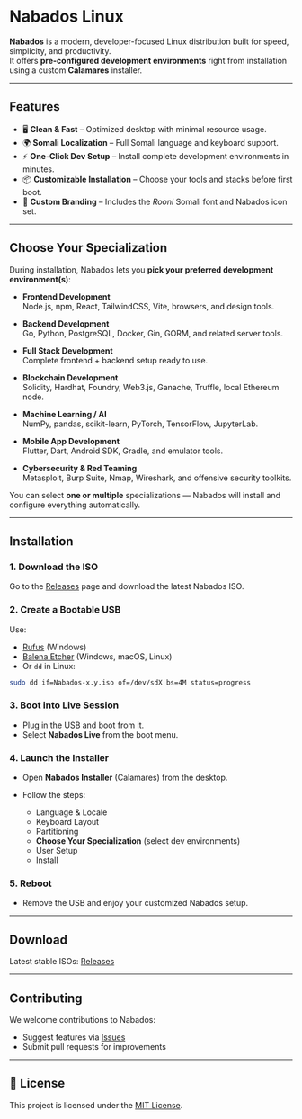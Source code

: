 # Nabados Linux

**Nabados** is a modern, developer-focused Linux distribution built for speed, simplicity, and productivity.  
It offers **pre-configured development environments** right from installation using a custom **Calamares** installer.

---

## Features

- 🖥 **Clean & Fast** – Optimized desktop with minimal resource usage.
- 🌍 **Somali Localization** – Full Somali language and keyboard support.
- ⚡ **One-Click Dev Setup** – Install complete development environments in minutes.
- 📦 **Customizable Installation** – Choose your tools and stacks before first boot.
- 🎨 **Custom Branding** – Includes the *Rooni* Somali font and Nabados icon set.

---

## Choose Your Specialization

During installation, Nabados lets you **pick your preferred development environment(s)**:

- **Frontend Development**  
  Node.js, npm, React, TailwindCSS, Vite, browsers, and design tools.
  
- **Backend Development**  
  Go, Python, PostgreSQL, Docker, Gin, GORM, and related server tools.
  
- **Full Stack Development**  
  Complete frontend + backend setup ready to use.
  
- **Blockchain Development**  
  Solidity, Hardhat, Foundry, Web3.js, Ganache, Truffle, local Ethereum node.
  
- **Machine Learning / AI**  
  NumPy, pandas, scikit-learn, PyTorch, TensorFlow, JupyterLab.
  
- **Mobile App Development**  
  Flutter, Dart, Android SDK, Gradle, and emulator tools.
  
- **Cybersecurity & Red Teaming**  
  Metasploit, Burp Suite, Nmap, Wireshark, and offensive security toolkits.

You can select **one or multiple** specializations — Nabados will install and configure everything automatically.

---

## Installation

### 1. Download the ISO
Go to the [Releases](../../releases) page and download the latest Nabados ISO.

### 2. Create a Bootable USB
Use:
- [Rufus](https://rufus.ie) (Windows)
- [Balena Etcher](https://etcher.io) (Windows, macOS, Linux)
- Or `dd` in Linux:
```bash
sudo dd if=Nabados-x.y.iso of=/dev/sdX bs=4M status=progress
````

### 3. Boot into Live Session

* Plug in the USB and boot from it.
* Select **Nabados Live** from the boot menu.

### 4. Launch the Installer

* Open **Nabados Installer** (Calamares) from the desktop.
* Follow the steps:

  * Language & Locale
  * Keyboard Layout
  * Partitioning
  * **Choose Your Specialization** (select dev environments)
  * User Setup
  * Install

### 5. Reboot

* Remove the USB and enjoy your customized Nabados setup.

---

## Download

Latest stable ISOs: [Releases](../../releases)

---

## Contributing

We welcome contributions to Nabados:

* Suggest features via [Issues](../../issues)
* Submit pull requests for improvements

---

## 📜 License

This project is licensed under the [MIT License](LICENSE).
